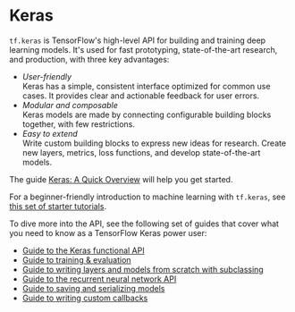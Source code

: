 # Keras

`tf.keras` is TensorFlow's high-level API for building and training deep learning models. It's used for fast prototyping, state-of-the-art research, and production, with three key advantages:

-   *User-friendly*<br> Keras has a simple, consistent interface optimized for common use cases. It provides clear and actionable feedback for user errors.
-   *Modular and composable*<br> Keras models are made by connecting configurable building blocks together, with few restrictions.
-   *Easy to extend*<br> Write custom building blocks to express new ideas for research. Create new layers, metrics, loss functions, and develop state-of-the-art models.

The guide [Keras: A Quick Overview](./overview.ipynb) will help you get started.

For a beginner-friendly introduction to machine learning with `tf.keras`, see [this set of starter tutorials](https://www.tensorflow.org/tutorials/keras).

To dive more into the API, see the following set of guides that cover what you
need to know as a TensorFlow Keras power user:

-   [Guide to the Keras functional API](./functional.ipynb)
-   [Guide to training & evaluation](./training_and_evaluation.ipynb)
-   [Guide to writing layers and models from scratch with subclassing](./custom_layers_and_models.ipynb)
-   [Guide to the recurrent neural network API](./rnn.ipynb)
-   [Guide to saving and serializing models](./saving_and_serializing.ipynb)
-   [Guide to writing custom callbacks](./custom_callback.ipynb)
